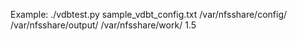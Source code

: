 Example: ./vdbtest.py sample_vdbt_config.txt /var/nfsshare/config/ /var/nfsshare/output/ /var/nfsshare/work/ 1.5
